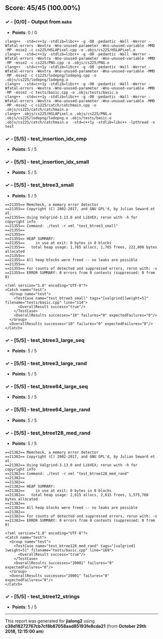 


## Score: 45/45 (100.00%)


### ✓ - [0/0] - Output from `make`

- **Points**: 0 / 0


```
clang++  -std=c++1y -stdlib=libc++ -g -O0 -pedantic -Wall -Werror -Wfatal-errors -Wextra -Wno-unused-parameter -Wno-unused-variable -MMD -MP -msse2 -c cs225/HSLAPixel.cpp -o .objs/cs225/HSLAPixel.o
clang++  -std=c++1y -stdlib=libc++ -g -O0 -pedantic -Wall -Werror -Wfatal-errors -Wextra -Wno-unused-parameter -Wno-unused-variable -MMD -MP -msse2 -c cs225/PNG.cpp -o .objs/cs225/PNG.o
clang++  -std=c++1y -stdlib=libc++ -g -O0 -pedantic -Wall -Werror -Wfatal-errors -Wextra -Wno-unused-parameter -Wno-unused-variable -MMD -MP -msse2 -c cs225/lodepng/lodepng.cpp -o .objs/cs225/lodepng/lodepng.o
clang++  -std=c++1y -stdlib=libc++ -g -O0 -pedantic -Wall -Werror -Wfatal-errors -Wextra -Wno-unused-parameter -Wno-unused-variable -MMD -MP -msse2 -c tests/basic.cpp -o .objs/tests/basic.o
clang++  -std=c++1y -stdlib=libc++ -g -O0 -pedantic -Wall -Werror -Wfatal-errors -Wextra -Wno-unused-parameter -Wno-unused-variable -MMD -MP -msse2 -c cs225/catch/catchmain.cpp -o .objs/cs225/catch/catchmain.o
clang++ .objs/cs225/HSLAPixel.o .objs/cs225/PNG.o .objs/cs225/lodepng/lodepng.o .objs/tests/basic.o .objs/cs225/catch/catchmain.o  -std=c++1y -stdlib=libc++ -lpthread -o test

```


### ✓ - [5/5] - test_insertion_idx_emp

- **Points**: 5 / 5





### ✓ - [5/5] - test_insertion_idx_small

- **Points**: 5 / 5





### ✓ - [5/5] - test_btree3_small

- **Points**: 5 / 5

```
==21355== Memcheck, a memory error detector
==21355== Copyright (C) 2002-2017, and GNU GPL'd, by Julian Seward et al.
==21355== Using Valgrind-3.13.0 and LibVEX; rerun with -h for copyright info
==21355== Command: ./test -r xml "test_btree3_small"
==21355== 
==21355== 
==21355== HEAP SUMMARY:
==21355==     in use at exit: 0 bytes in 0 blocks
==21355==   total heap usage: 1,765 allocs, 1,765 frees, 222,808 bytes allocated
==21355== 
==21355== All heap blocks were freed -- no leaks are possible
==21355== 
==21355== For counts of detected and suppressed errors, rerun with: -v
==21355== ERROR SUMMARY: 0 errors from 0 contexts (suppressed: 0 from 0)

```
```
<?xml version="1.0" encoding="UTF-8"?>
<Catch name="test">
  <Group name="test">
    <TestCase name="test_btree3_small" tags="[valgrind][weight=5]" filename="tests/basic.cpp" line="114">
      <OverallResult success="true"/>
    </TestCase>
    <OverallResults successes="10" failures="0" expectedFailures="0"/>
  </Group>
  <OverallResults successes="10" failures="0" expectedFailures="0"/>
</Catch>

```


### ✓ - [5/5] - test_btree3_large_seq

- **Points**: 5 / 5





### ✓ - [5/5] - test_btree3_large_rand

- **Points**: 5 / 5





### ✓ - [5/5] - test_btree64_large_seq

- **Points**: 5 / 5





### ✓ - [5/5] - test_btree64_large_rand

- **Points**: 5 / 5





### ✓ - [5/5] - test_btree128_med_rand

- **Points**: 5 / 5

```
==21382== Memcheck, a memory error detector
==21382== Copyright (C) 2002-2017, and GNU GPL'd, by Julian Seward et al.
==21382== Using Valgrind-3.13.0 and LibVEX; rerun with -h for copyright info
==21382== Command: ./test -r xml "test_btree128_med_rand"
==21382== 
==21382== 
==21382== HEAP SUMMARY:
==21382==     in use at exit: 0 bytes in 0 blocks
==21382==   total heap usage: 2,615 allocs, 2,615 frees, 1,575,760 bytes allocated
==21382== 
==21382== All heap blocks were freed -- no leaks are possible
==21382== 
==21382== For counts of detected and suppressed errors, rerun with: -v
==21382== ERROR SUMMARY: 0 errors from 0 contexts (suppressed: 0 from 0)

```
```
<?xml version="1.0" encoding="UTF-8"?>
<Catch name="test">
  <Group name="test">
    <TestCase name="test_btree128_med_rand" tags="[valgrind][weight=5]" filename="tests/basic.cpp" line="169">
      <OverallResult success="true"/>
    </TestCase>
    <OverallResults successes="20001" failures="0" expectedFailures="0"/>
  </Group>
  <OverallResults successes="20001" failures="0" expectedFailures="0"/>
</Catch>

```


### ✓ - [5/5] - test_btree12_strings

- **Points**: 5 / 5





---

This report was generated for **jialong2** using **c38d18272767cb7cf8b87058aad85193fe8cda21** (from **October 29th 2018, 12:15:00 am**)
